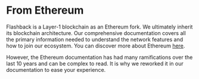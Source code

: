 # From Ethereum

Flashback is a Layer-1 blockchain as an Ethereum fork. We ultimately inherit its blockchain architecture. Our comprehensive documentation covers all the primary information needed to understand the network features and how to join our ecosystem. You can discover more about Ethereum [here](https://ethereum.org/en/).&#x20;

However, the Ethereum documentation has had many ramifications over the last 10 years and can be complex to read. It is why we reworked it in our documentation to ease your experience.&#x20;
